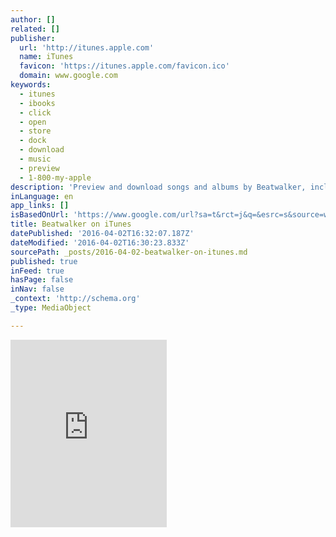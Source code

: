 ```yaml
---
author: []
related: []
publisher:
  url: 'http://itunes.apple.com'
  name: iTunes
  favicon: 'https://itunes.apple.com/favicon.ico'
  domain: www.google.com
keywords:
  - itunes
  - ibooks
  - click
  - open
  - store
  - dock
  - download
  - music
  - preview
  - 1-800-my-apple
description: 'Preview and download songs and albums by Beatwalker, including "Let Yourself Go - EP," "Bring Me Up - Single," "One Last Time - Single," and many more. Songs by Beatwalker start at $0.99.'
inLanguage: en
app_links: []
isBasedOnUrl: 'https://www.google.com/url?sa=t&rct=j&q=&esrc=s&source=web&cd=3&cad=rja&uact=8&ved=0ahUKEwj8n4eSsPDLAhVI2B4KHZN0CiQQFggoMAI&url=https%3A%2F%2Fitunes.apple.com%2Fus%2Fartist%2Fbeatwalker%2Fid426331779&usg=AFQjCNGV_4onQB6GAGXj6mPiCdGRZR_pJA&sig2=ARQh2560q8BLovtXqwUfSA'
title: Beatwalker on iTunes
datePublished: '2016-04-02T16:32:07.187Z'
dateModified: '2016-04-02T16:30:23.833Z'
sourcePath: _posts/2016-04-02-beatwalker-on-itunes.md
published: true
inFeed: true
hasPage: false
inNav: false
_context: 'http://schema.org'
_type: MediaObject

---
```

<iframe src="https://cdn.embedly.com/widgets/media.html?src=http%3A%2F%2Fwidgets.itunes.apple.com%2Fwidget.html%3Fc%3Dus%26brc%3DFFFFFF%26blc%3DFFFFFF%26trc%3DFFFFFF%26tlc%3DFFFFFF%26d%3D%26t%3D%26m%3Dsoftware%26e%3Dalbum%26w%3D250%26h%3D300%26ids%3D426331779%26wt%3Ddiscovery%26partnerId%3D%26affiliate_id%3D%26at%3D%26ct%3D&amp;url=https%3A%2F%2Fitunes.apple.com%2Fus%2Fartist%2Fbeatwalker%2Fid426331779&amp;image=http%3A%2F%2Fis4.mzstatic.com%2Fimage%2Fthumb%2FMusic%2Fv4%2Fbb%2F04%2Ffd%2Fbb04fd52-efd7-5da6-c8c3-bb7ed179b116%2Fsource%2F1200x630bf.jpg&amp;key=b7d04c9b404c499eba89ee7072e1c4f7&amp;type=text%2Fhtml&amp;schema=apple" width="250" height="300" scrolling="no" frameborder="0" allowfullscreen="allowfullscreen" style=""></iframe>